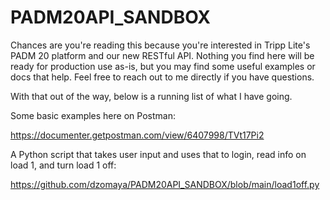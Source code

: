 # PADM20API_SANDBOX

Chances are you're reading this because you're interested in Tripp Lite's PADM 20 platform and our new RESTful API. Nothing you find here will be ready for production use as-is, but you may find some useful examples or docs that help. Feel free to reach out to me directly if you have questions. 

With that out of the way, below is a running list of what I have going.

Some basic examples here on Postman: 

https://documenter.getpostman.com/view/6407998/TVt17Pi2

A Python script that takes user input and uses that to login, read info on load 1, and turn load 1 off:

https://github.com/dzomaya/PADM20API_SANDBOX/blob/main/load1off.py

